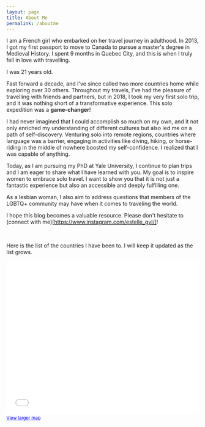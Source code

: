 ```yaml
---
layout: page
title: About Me
permalink: /aboutme
---
```


I am a French girl who embarked on her travel journey in adulthood. In 2013, I got my first passport to move to Canada to pursue a master's degree in Medieval History. I spent 9 months in Quebec City, and this is when I truly fell in love with travelling. 

I was 21 years old. 

Fast forward a decade, and I've since called two more countries home while exploring over 30 others. Throughout my travels, I've had the pleasure of travelling with friends and partners, but in 2018, I took my very first solo trip, and it was nothing short of a transformative experience. This solo expedition was a **game-changer**! 

I had never imagined that I could accomplish so much on my own, and it not only enriched my understanding of different cultures but also led me on a path of self-discovery. Venturing solo into remote regions, countries where language was a barrier, engaging in activities like diving, hiking, or horse-riding in the middle of nowhere boosted my self-confidence. I realized that I was capable of anything.

Today, as I am pursuing my PhD at Yale University, I continue to plan trips and I am eager to share what I have learned with you. My goal is to inspire women to embrace solo travel. I want to show you that it is not just a fantastic experience but also an accessible and deeply fulfilling one.


As a lesbian woman, I also aim to address questions that members of the LGBTQ+ community may have when it comes to traveling the world.

I hope this blog becomes a valuable resource. Please don't hesitate to (connect with me)[https://www.instagram.com/estelle_gvl/]!

<br>

Here is the list of the countries I have been to. I will keep it updated as the list grows.
<style>.embed-container {position: relative; padding-bottom: 80%; height: 0; max-width: 100%;} .embed-container iframe, .embed-container object, .embed-container iframe{position: absolute; top: 0; left: 0; width: 100%; height: 100%;} small{position: absolute; z-index: 40; bottom: 0; margin-bottom: -15px;}</style><div class="embed-container"><small><a href="//www.arcgis.com/apps/Embed/index.html?webmap=641ad65925e14cc6bfba46edc2f93f09&extent=-180,-72.1911,180,79.6186&home=true&zoom=true&scale=true&search=true&searchextent=true&basemap_gallery=true&disable_scroll=true&theme=light" style="color:#0000FF;text-align:left" target="_blank">View larger map</a></small><br><iframe width="500" height="400" frameborder="0" scrolling="no" marginheight="0" marginwidth="0" title="World-trip" src="//www.arcgis.com/apps/Embed/index.html?webmap=641ad65925e14cc6bfba46edc2f93f09&extent=-180,-72.1911,180,79.6186&home=true&zoom=true&previewImage=false&scale=true&search=true&searchextent=true&basemap_gallery=true&disable_scroll=true&theme=light"></iframe></div>